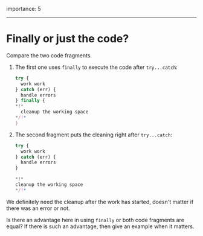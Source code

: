 importance: 5

---

# Finally or just the code?

Compare the two code fragments.

1. The first one uses `finally` to execute the code after `try...catch`:

    ```js
    try {
      work work
    } catch (err) {
      handle errors
    } finally {
    *!*
      cleanup the working space
    */!*
    }
    ```
2. The second fragment puts the cleaning right after `try...catch`:

    ```js
    try {
      work work
    } catch (err) {
      handle errors
    }

    *!*
    cleanup the working space
    */!*
    ```

We definitely need the cleanup after the work has started, doesn't matter if there was an error or not.

Is there an advantage here in using `finally` or both code fragments are equal? If there is such an advantage, then give an example when it matters.

